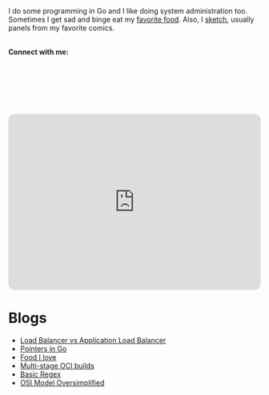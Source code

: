<div class="index-container">

<div class="index-sidebar">
I do some programming in Go and I like doing system administration too. Sometimes I get sad and binge eat my <a href="./like-food.html">favorite food</a>. Also, I <a href="./sketches.html">sketch</a>, usually panels from my favorite comics.<br><br>

<b>Connect with me:</b><br>
<a href="mailto:mprasadme@gmail.com" style="color: white;">Gmail</a><br>
<a href="https://github.com/snwzt" style="color: white;">GitHub</a><br>
<a href="https://www.linkedin.com/in/mdehury" style="color: white;">LinkedIn</a><br>
<a href="https://twitter.com/sloflayer" style="color: white;">Twitter</a><br>
<a href="./sketches.html" style="color: white;">Sketches</a><br>

<br>

<iframe style="border-radius:12px" src="https://open.spotify.com/embed/playlist/3VWmqPD3cThdZNR8RSjgMm?utm_source=generator" width="100%" height="352" frameBorder="0" allowfullscreen="" allow="autoplay; clipboard-write; encrypted-media; fullscreen; picture-in-picture" loading="lazy"></iframe>

</div>

<div class="index-main-content">

<h1>Blogs</h1>

<ul>
    <li><a href="./l4-l7-lb.html">Load Balancer vs Application Load Balancer</a></li>
    <li><a href="./ptr-go.html">Pointers in Go</a></li>
    <li><a href="./like-food.html">Food I love</a></li>
    <li><a href="./multi-stage-oci.html">Multi-stage OCI builds</a></li>
    <li><a href="./basic-regex.html">Basic Regex</a></li>
    <li><a href="./osi-model-oversimplified.html">OSI Model Oversimplified</a></li>
</ul>

</div>

</div>

<style>
.index-container {
    display: flex;
    flex-direction: row;
}

.index-sidebar {
    flex: 1;
    margin-right: 20px;
}

.index-main-content {
    flex: 1;
}

@media (max-width: 1000px) {
    .index-container {
        flex-direction: column;
    }

    .index-sidebar {
        margin-right: 0;
    }
}

</style>